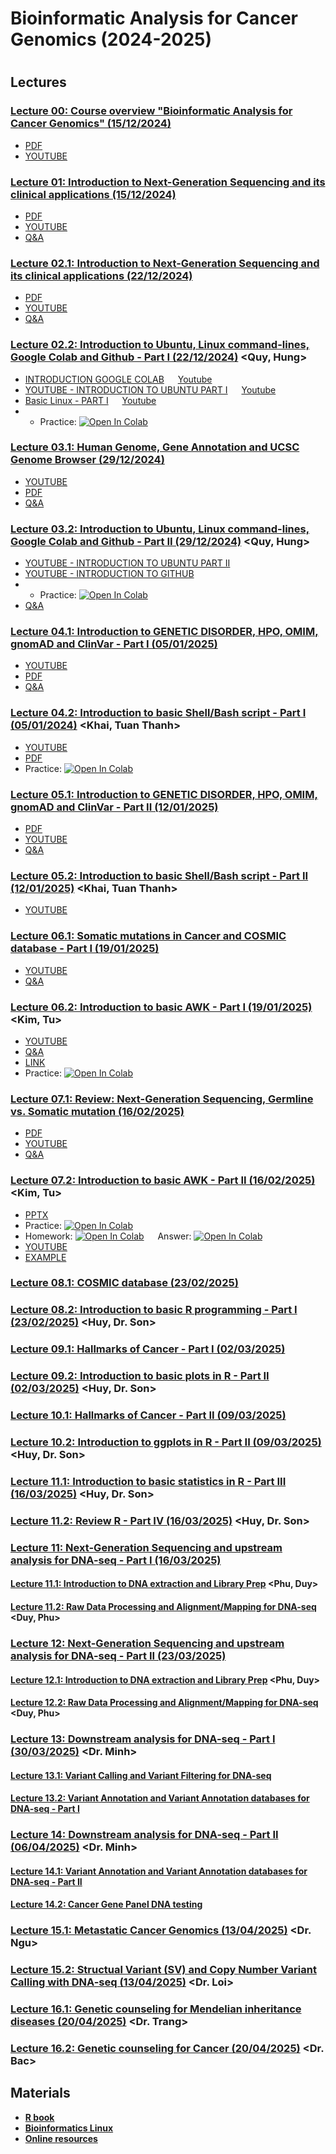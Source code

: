# Bioinformatic Analysis for Cancer Genomics (2024-2025)
#
## Lectures
### [Lecture 00: Course overview "Bioinformatic Analysis for Cancer Genomics" (15/12/2024)](https://github.com/luuloi/Bioinformatic_Analysis_for_Cancer_Genomics/tree/main/Lecture_00)
- [PDF](https://github.com/luuloi/Bioinformatic_Analysis_for_Cancer_Genomics/blob/main/Lecture_00/Introduction_to_BfCG_20241215.pdf)
- [YOUTUBE](https://www.youtube.com/watch?v=svFLRW_fcS8&list=PLXtgXP89Tyn-iYKR7_ShHyQEQN3CTt6AW&index=3)
### [Lecture 01: Introduction to Next-Generation Sequencing and its clinical applications (15/12/2024)](https://github.com/luuloi/Bioinformatic_Analysis_for_Cancer_Genomics/tree/main/Lecture_01)
- [PDF](https://github.com/luuloi/Bioinformatic_Analysis_for_Cancer_Genomics/blob/main/Lecture_01/Introduction_DNA-seq_20241215.pdf)
- [YOUTUBE](https://www.youtube.com/watch?v=PPeri-O-6OY&list=PLXtgXP89Tyn-iYKR7_ShHyQEQN3CTt6AW&index=2)
- [Q&A](https://www.youtube.com/watch?v=A3xPdOxcugg)
### [Lecture 02.1: Introduction to Next-Generation Sequencing and its clinical applications (22/12/2024)](https://github.com/luuloi/Bioinformatic_Analysis_for_Cancer_Genomics/blob/main/Lecture_01/Introduction_DNA-seq_20241215.pdf)
- [PDF](https://github.com/luuloi/Bioinformatic_Analysis_for_Cancer_Genomics/blob/main/Lecture_01/Introduction_DNA-seq_20241215.pdf)
- [YOUTUBE](https://youtu.be/9nHMni2dcLo)
- [Q&A](https://www.youtube.com/watch?v=EuSdIBYlxiQ)
### [Lecture 02.2: Introduction to Ubuntu, Linux command-lines, Google Colab and Github - Part I (22/12/2024)](https://github.com/luuloi/Bioinformatic_Analysis_for_Cancer_Genomics/tree/main/Lecture_02) <Quy, Hung>
- [INTRODUCTION GOOGLE COLAB](https://github.com/luuloi/Bioinformatic_Analysis_for_Cancer_Genomics/blob/main/Lecture_02/Introduction%20colab%20.pdf) &emsp; [Youtube](https://youtu.be/O11h2ockwdA)
- [YOUTUBE - INTRODUCTION TO UBUNTU PART I](https://github.com/luuloi/Bioinformatic_Analysis_for_Cancer_Genomics/blob/main/Lecture_02/Introduction%20ubuntu%20%20and%20linux.pdf) &emsp; [Youtube](https://youtu.be/5_9OvVOQY3c)
- [Basic Linux - PART I](https://github.com/luuloi/Bioinformatic_Analysis_for_Cancer_Genomics/blob/main/Lecture_02/Ubuntu_and_basic_Linux_commmands_part1.pptx) &emsp; [Youtube](https://youtu.be/dMGVeR6UvhI)
- - Practice: [![Open In Colab](https://colab.research.google.com/assets/colab-badge.svg)](https://colab.research.google.com/drive/1tYnG5H8EH90x59W-wqsqHNGbrH6HpIkE?usp=sharing)

### [Lecture 03.1: Human Genome, Gene Annotation and UCSC Genome Browser (29/12/2024)](https://github.com/luuloi/Bioinformatic_Analysis_for_Cancer_Genomics/blob/2d6c71d4c5d6250a4c67e4b3a2b0e4fcd3796475/Lecture_03/)
- [YOUTUBE](https://www.youtube.com/watch?v=8W00AQOhxaw)
- [PDF](https://github.com/luuloi/Bioinformatic_Analysis_for_Cancer_Genomics/blob/2d6c71d4c5d6250a4c67e4b3a2b0e4fcd3796475/Lecture_03/BCG_2024Dec29.pdf)
- [Q&A](https://www.youtube.com/watch?v=v-wuKGy8Qqc)
### [Lecture 03.2: Introduction to Ubuntu, Linux command-lines, Google Colab and Github - Part II (29/12/2024)](https://github.com/luuloi/Bioinformatic_Analysis_for_Cancer_Genomics/blob/main/Lecture_03/basic_Linux_commands_part2_I.Working_with_text_files.pptx) <Quy, Hung>
- [YOUTUBE - INTRODUCTION TO UBUNTU PART II](https://www.youtube.com/watch?v=WqIIxhXQ_Y4)
- [YOUTUBE - INTRODUCTION TO GITHUB](https://www.youtube.com/watch?v=b7YWnfhB_pQ)
- - Practice: [![Open In Colab](https://colab.research.google.com/assets/colab-badge.svg)](https://colab.research.google.com/drive/1bTZVxNMnYwKa5CH-no_53FTMC7IH3HZ3#scrollTo=LvIfeKNG6OHc)
- [Q&A](https://www.youtube.com/watch?v=V4Kxd1XlVW8)

### [Lecture 04.1: Introduction to GENETIC DISORDER, HPO, OMIM, gnomAD and ClinVar - Part I (05/01/2025)](https://github.com/luuloi/Bioinformatic_Analysis_for_Cancer_Genomics/blob/main/Lecture_04)
- [YOUTUBE](https://youtu.be/dWYBFFga2hw)
- [PDF](https://github.com/luuloi/Bioinformatic_Analysis_for_Cancer_Genomics/blob/cc23b961a115274237ca448c710daf4e32cfd96e/Lecture_04/BCG_2025Jan05.pdf)
- [Q&A](https://youtu.be/ZwIsD1kxUb4)
### [Lecture 04.2: Introduction to basic Shell/Bash script - Part I (05/01/2024)](https://github.com/luuloi/Bioinformatic_Analysis_for_Cancer_Genomics/tree/main/Lecture_04) <Khai, Tuan Thanh>
- [YOUTUBE](https://youtu.be/vC9N_t5GRwg)
- [PDF](https://github.com/luuloi/Bioinformatic_Analysis_for_Cancer_Genomics/blob/main/Lecture_04/bashscript_05_01_2025.pdf)
- Practice: [![Open In Colab](https://colab.research.google.com/assets/colab-badge.svg)](https://colab.research.google.com/drive/1DMGkolSQQxbsKYF5sN5hjah2b4I_OVRm?usp=sharing)
  
### [Lecture 05.1: Introduction to GENETIC DISORDER, HPO, OMIM, gnomAD and ClinVar - Part II (12/01/2025)](https://github.com/luuloi/Bioinformatic_Analysis_for_Cancer_Genomics/tree/main/Lecture_05)
- [PDF](https://github.com/luuloi/Bioinformatic_Analysis_for_Cancer_Genomics/blob/main/Lecture_05/Applied_Bioinformatics_2024Nov30.pdf)
- [YOUTUBE](https://youtu.be/PTp9A8cdYY4)
- [Q&A](https://youtu.be/RGtT7MEq2P4)
### [Lecture 05.2: Introduction to basic Shell/Bash script - Part II (12/01/2025)](https://github.com/luuloi/Bioinformatic_Analysis_for_Cancer_Genomics/tree/main/Lecture_05) <Khai, Tuan Thanh>
- [YOUTUBE](https://youtu.be/VAhd-o3M7ac)
### [Lecture 06.1: Somatic mutations in Cancer and COSMIC database - Part I (19/01/2025)](https://github.com/luuloi/Bioinformatic_Analysis_for_Cancer_Genomics/tree/main/Lecture_06)
- [YOUTUBE](https://youtu.be/g0CxdUxFO3c)
- [Q&A](https://youtu.be/RWnH3tCwiKc)
### [Lecture 06.2: Introduction to basic AWK - Part I (19/01/2025)](https://github.com/luuloi/Bioinformatic_Analysis_for_Cancer_Genomics/tree/main/Lecture_06) <Kim, Tu>
- [YOUTUBE](https://youtu.be/t_sLVOFsJtU)
- [Q&A](https://youtu.be/yDv3MO8Yevc)
- [LINK](https://drive.google.com/drive/folders/1Hs0b315u1yI8EkUzVt11NY7q6YNd7wC7)
- Practice: [![Open In Colab](https://colab.research.google.com/assets/colab-badge.svg)](https://colab.research.google.com/drive/1bdr9QbrA7EpCqFpBy2d2_8R9OyRf2X7v?usp=sharing)
  

### [Lecture 07.1: Review: Next-Generation Sequencing, Germline vs. Somatic mutation (16/02/2025)](https://github.com/luuloi/Bioinformatic_Analysis_for_Cancer_Genomics/tree/main/Lecture_07)
- [PDF](https://github.com/luuloi/Bioinformatic_Analysis_for_Cancer_Genomics/blob/main/Lecture_07/BCG_2025Feb16.pdf)
- [YOUTUBE](https://youtu.be/w7JjnQAijQg)
- [Q&A](https://youtu.be/KCGXSRvE0HU)
### [Lecture 07.2: Introduction to basic AWK - Part II (16/02/2025)](https://github.com/luuloi/Bioinformatic_Analysis_for_Cancer_Genomics/tree/main/Lecture_06) <Kim, Tu>
- [PPTX](https://github.com/luuloi/Bioinformatic_Analysis_for_Cancer_Genomics/blob/main/Lecture_07/basic%20AWK%20part%20II.pptx)
- Practice: [![Open In Colab](https://colab.research.google.com/assets/colab-badge.svg)](https://colab.research.google.com/drive/1YmTCOOeQJ3RN6dBAuYwQ69KOuO67wAGS?usp=sharing)
- Homework: [![Open In Colab](https://colab.research.google.com/assets/colab-badge.svg)](https://colab.research.google.com/drive/1HKL3YQIgiGDKWQu4tmhhLKLYQj4LU0Ac?usp=sharing) &emsp; Answer: [![Open In Colab](https://colab.research.google.com/assets/colab-badge.svg)](https://colab.research.google.com/drive/1I-kFBG8scqzvnEdTDB6UuQNWfSpfQMl8?usp=sharing)
- [YOUTUBE](https://youtu.be/KytBhFFM3ck)
- [EXAMPLE](https://youtu.be/ctkC8r9z1v8)

### [Lecture 08.1: COSMIC database (23/02/2025)](https://github.com/luuloi/Bioinformatic_Analysis_for_Cancer_Genomics/tree/main/Lecture_08)
### [Lecture 08.2: Introduction to basic R programming - Part I (23/02/2025)](https://github.com/luuloi/Bioinformatic_Analysis_for_Cancer_Genomics/tree/main/Lecture_08) <Huy, Dr. Son>

### [Lecture 09.1: Hallmarks of Cancer - Part I (02/03/2025)](https://github.com/luuloi/Bioinformatic_Analysis_for_Cancer_Genomics/tree/main/Lecture_08)
### [Lecture 09.2: Introduction to basic plots in R - Part II (02/03/2025)](https://github.com/luuloi/Bioinformatic_Analysis_for_Cancer_Genomics/tree/main/Lecture_08) <Huy, Dr. Son>

### [Lecture 10.1: Hallmarks of Cancer - Part II (09/03/2025)](https://github.com/luuloi/Bioinformatic_Analysis_for_Cancer_Genomics/tree/main/Lecture_09)
### [Lecture 10.2: Introduction to ggplots in R - Part II (09/03/2025)](https://github.com/luuloi/Bioinformatic_Analysis_for_Cancer_Genomics/tree/main/Lecture_09) <Huy, Dr. Son>

### [Lecture 11.1: Introduction to basic statistics in R - Part III (16/03/2025)](https://github.com/luuloi/Bioinformatic_Analysis_for_Cancer_Genomics/tree/main/Lecture_10) <Huy, Dr. Son>
### [Lecture 11.2: Review R - Part IV (16/03/2025)](https://github.com/luuloi/Bioinformatic_Analysis_for_Cancer_Genomics/tree/main/Lecture_10) <Huy, Dr. Son>

### [Lecture 11: Next-Generation Sequencing and upstream analysis for DNA-seq - Part I (16/03/2025)](https://github.com/luuloi/Bioinformatic_Analysis_for_Cancer_Genomics/tree/main/Lecture_11)
#### [Lecture 11.1: Introduction to DNA extraction and Library Prep](https://github.com/luuloi/Bioinformatic_Analysis_for_Cancer_Genomics/tree/main/Lecture_11) <Phu, Duy>
#### [Lecture 11.2: Raw Data Processing and Alignment/Mapping for DNA-seq](https://github.com/luuloi/Bioinformatic_Analysis_for_Cancer_Genomics/tree/main/Lecture_11) <Duy, Phu>

### [Lecture 12: Next-Generation Sequencing and upstream analysis for DNA-seq - Part II (23/03/2025)](https://github.com/luuloi/Bioinformatic_Analysis_for_Cancer_Genomics/tree/main/Lecture_12)
#### [Lecture 12.1: Introduction to DNA extraction and Library Prep](https://github.com/luuloi/Bioinformatic_Analysis_for_Cancer_Genomics/tree/main/Lecture_12) <Phu, Duy>
#### [Lecture 12.2: Raw Data Processing and Alignment/Mapping for DNA-seq](https://github.com/luuloi/Bioinformatic_Analysis_for_Cancer_Genomics/tree/main/Lecture_12) <Duy, Phu>

### [Lecture 13: Downstream analysis for DNA-seq - Part I (30/03/2025)](https://github.com/luuloi/Bioinformatic_Analysis_for_Cancer_Genomics/tree/main/Lecture_13) <Dr. Minh>
#### [Lecture 13.1: Variant Calling and Variant Filtering for DNA-seq](https://github.com/luuloi/Bioinformatic_Analysis_for_Cancer_Genomics/tree/main/Lecture_13)
#### [Lecture 13.2: Variant Annotation and Variant Annotation databases for DNA-seq - Part I](https://github.com/luuloi/Bioinformatic_Analysis_for_Cancer_Genomics/tree/main/Lecture_13) 

### [Lecture 14: Downstream analysis for DNA-seq - Part II (06/04/2025)](https://github.com/luuloi/Bioinformatic_Analysis_for_Cancer_Genomics/tree/main/Lecture_14) <Dr. Minh>
#### [Lecture 14.1: Variant Annotation and Variant Annotation databases for DNA-seq - Part II](https://github.com/luuloi/Bioinformatic_Analysis_for_Cancer_Genomics/tree/main/Lecture_14)
#### [Lecture 14.2: Cancer Gene Panel DNA testing](https://github.com/luuloi/Bioinformatic_Analysis_for_Cancer_Genomics/tree/main/Lecture_14)

### [Lecture 15.1: Metastatic Cancer Genomics (13/04/2025)](https://github.com/luuloi/Bioinformatic_Analysis_for_Cancer_Genomics/tree/main/Lecture_15) <Dr. Ngu>
### [Lecture 15.2: Structual Variant (SV) and Copy Number Variant Calling with DNA-seq (13/04/2025)](https://github.com/luuloi/Bioinformatic_Analysis_for_Cancer_Genomics/tree/main/Lecture_15) <Dr. Loi>

### [Lecture 16.1: Genetic counseling for Mendelian inheritance diseases (20/04/2025)](https://github.com/luuloi/Bioinformatic_Analysis_for_Cancer_Genomics/tree/main/Lecture_16) <Dr. Trang>
### [Lecture 16.2: Genetic counseling for Cancer (20/04/2025)](https://github.com/luuloi/Bioinformatic_Analysis_for_Cancer_Genomics/tree/main/Lecture_16) <Dr. Bac>


## Materials
- [**R book**](https://github.com/luuloi/Bioinformatic_Analysis_for_Cancer_Genomics/tree/main/Books/R)
- [**Bioinformatics Linux**](https://github.com/luuloi/Bioinformatic_Analysis_for_Cancer_Genomics/tree/main/Books/Bioinformatics_linux)
- [**Online resources**](https://github.com/luuloi/AppliedBioinformatics2023/blob/43e5ce8a178e579497db221a33f1cd1daed26e73/Materials/README.md)


